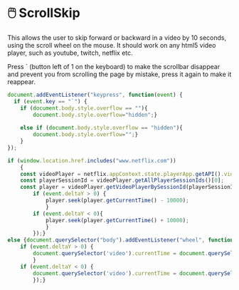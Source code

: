# 🖱️ ScrollSkip

This allows the user to skip forward or backward in a video by 10 seconds, using the scroll wheel on the mouse. It should work on any html5 video player, such as youtube, twitch, netflix etc.

Press \` (button left of 1 on the keyboard) to make the scrollbar disappear and prevent you from scrolling the page by mistake, press it again to make it reappear.

```Javascript
document.addEventListener("keypress", function(event) {
  if (event.key == "`") {
	if (document.body.style.overflow == ""){
		document.body.style.overflow="hidden";}
		
	else if (document.body.style.overflow == "hidden"){
		document.body.style.overflow="";}  
	}
});

if (window.location.href.includes("www.netflix.com"))
	{
	const videoPlayer = netflix.appContext.state.playerApp.getAPI().videoPlayer;
	const playerSessionId = videoPlayer.getAllPlayerSessionIds()[0];
	const player = videoPlayer.getVideoPlayerBySessionId(playerSessionId);document.querySelector("body").addEventListener("wheel", function(){
		if (event.deltaY > 0) {
			player.seek(player.getCurrentTime() - 10000);
			}
		if (event.deltaY < 0){
			player.seek(player.getCurrentTime() + 10000);
			}
		});}
else {document.querySelector("body").addEventListener("wheel", function(){
	if (event.deltaY > 0) {
		document.querySelector('video').currentTime = document.querySelector('video').currentTime - 10;
		}
	if (event.deltaY < 0) {
		document.querySelector('video').currentTime = document.querySelector('video').currentTime + 10;}
		});}
```
